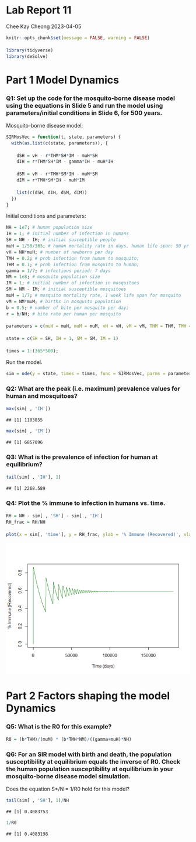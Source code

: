 Lab Report 11
================
Chee Kay Cheong
2023-04-05

``` r
knitr::opts_chunk$set(message = FALSE, warning = FALSE)

library(tidyverse)
library(deSolve)
```

# Part 1 Model Dynamics

### Q1: Set up the code for the mosquito-borne disease model using the equations in Slide 5 and run the model using parameters/initial conditions in Slide 6, for 500 years.

Mosquito-borne disease model:

``` r
SIRMosVec = function(t, state, parameters) {
  with(as.list(c(state, parameters)), {
    
    dSH = vH - r*THM*SH*IM - muH*SH
    dIH = r*THM*SH*IM - gamma*IH - muH*IH
    
    dSM = vM - r*TMH*SM*IH - muM*SM
    dIM = r*TMH*SM*IH - muM*IM
    
    list(c(dSH, dIH, dSM, dIM))
  })
}
```

Initial conditions and parameters:

``` r
NH = 1e7; # human population size
IH = 1; # initial number of infection in humans
SH = NH - IH; # initial susceptible people
muH = 1/50/365; # human mortality rate in days, human life span: 50 yr
vH = NH*muH; # number of newborns per day
TMH = 0.2; # prob infection from human to mosquito;
THM = 0.1; # prob infection from mosquito to human;
gamma = 1/7; # infectious period: 7 days
NM = 1e8; # mosquito population size
IM = 1; # initial number of infection in mosquitoes
SM = NM - IM; # initial susceptible mosquitoes
muM = 1/7; # mosquito mortality rate, 1 week life span for mosquito
vM = NM*muM; # births in mosquito population
b = 0.5; # number of bite per mosquito per day;
r = b/NH; # bite rate per human per mosquito

parameters = c(muH = muH, muM = muM, vH = vH, vM = vM, THM = THM, TMH = TMH, gamma = gamma, r = b/NH)

state = c(SH = SH, IH = 1, SM = SM, IM = 1)

times = 1:(365*500);
```

Run the model.

``` r
sim = ode(y = state, times = times, func = SIRMosVec, parms = parameters)
```

### Q2: What are the peak (i.e. maximum) prevalence values for human and mosquitoes?

``` r
max(sim[ , 'IH'])
```

    ## [1] 1103855

``` r
max(sim[ , 'IM'])
```

    ## [1] 6857096

### Q3: What is the prevalence of infection for human at equilibrium?

``` r
tail(sim[ , 'IH'], 1)
```

    ## [1] 2268.589

### Q4: Plot the % immune to infection in humans vs. time.

``` r
RH = NH - sim[ , 'SH'] - sim[ , 'IH']
RH_frac = RH/NH

plot(x = sim[, 'time'], y = RH_frac, ylab = '% Immune (Recovered)', xlab = 'Time (days)', type = 'l', col = 'forestgreen', lwd = 1)
```

![](Lab_Report_11_files/figure-gfm/unnamed-chunk-6-1.png)<!-- -->

# Part 2 Factors shaping the model Dynamics

### Q5: What is the R0 for this example?

``` r
R0 = (b*THM)/(muM) * (b*TMH*NM)/((gamma+muH)*NH)
```

### Q6: For an SIR model with birth and death, the population susceptibility at equilibrium equals the inverse of R0. Check the human population susceptibility at equilibrium in your mosquito-borne disease model simulation.

Does the equation S\*/N = 1/R0 hold for this model?

``` r
tail(sim[ , 'SH'], 1)/NH 
```

    ## [1] 0.4083753

``` r
1/R0
```

    ## [1] 0.4083198

